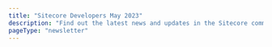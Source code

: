 ```yaml
---
title: "Sitecore Developers May 2023"
description: "Find out the latest news and updates in the Sitecore community."
pageType: "newsletter"
---
```

<NewsletterStory
      title="SUGCON India - Call for Speakers"
      copy="SUGCON is back and this time we are heading to New Delhi, India on August 24-25. Call for speakers is now open until June 16th, 2023. If you are interested in sharing your knowledge with the community, make sure you submit your topic."
      image="https://go.sitecore.com/l/857953/2023-03-29/tw6z7f/857953/1680105734Vrpe2w1b/MicrosoftTeams_image__5_.png"
      linkText="Submit now"
      linkHref="https://sessionize.com/sugcon-india-2023"
      variant="full-width"    />
<NewsletterStory 
      title="Upgrading the XM Cloud Introduction repository to Docker Compose v2"
      copy="If you're working with Docker and have heard about the ending of support for version 1 of compose, don't worry— we've got you covered. Learn what changes you might have to make for your Docker solution files."
      image=""
      linkText="Read now"
      linkHref="https://robearlam.com/blog/docker-compose-v2"
    />
<NewsletterStory 
      title="Remove your Add This component by May 31, 2023"
      copy="Oracle has announced that they will be turning off the AddThis service on May 31, 2023. This is going to impact a lot of websites around the web. Learn how this will affect you and what you should do."
      image=""
      linkText="Read now"
      linkHref="https://community.sitecore.com/community?id=community_Blog&sys_id=5b99a78e1b226150b8954371b24bcb23"
    />
<NewsletterStory 
      title="Sitecore Content Hub SSO Authentication with OKTA"
      copy="In this video Eric Weiss will walk you through the basic process of setting up SSO authentication with Okta in your Sitecore Content Hub Authentication settings."
      image=""
      linkText="Watch now"
      linkHref="https://www.youtube.com/watch?v=WU_ahPw7FYo"
    />
<NewsletterStory 
      title="Introducing the Sitecore Discover JS SDK - Part 2 - Components"
      copy="In this video learn how you can use the component model in the SDK to create interactive catalog components powered by Sitecore Discovers AI."
      image=""
      linkText="Watch now"
      linkHref="https://www.youtube.com/watch?v=hNze4QQwu30&t=1s"
    />
<NewsletterStory 
      title="Content Hub ONE – Content API"
      copy="It's true that Content Hub ONE has a content API, but if you're looking for a tool to interact with REST endpoints, you'll want to explore this Postman Collection that's been put together."
      image=""
      linkText="Read now"
      linkHref="https://www.from-sitecore-with-love.de/blog/2023/content-hub-one-postman-collection"
    />
<NewsletterStory 
      title="Sitecore Docker Containers — Auto Bind Custom Domains to your CM and CD"
      copy="If you’re developing with Sitecore on Docker and need to bind some custom domains to your CM/CD instances in Traefik, here’s an easy and future-proof way."
      image=""
      linkText="Read now"
      linkHref="https://markgibbons25.medium.com/sitecore-docker-containers-auto-bind-custom-domains-to-your-cm-and-cd-2e12d85d3573"
    />
<NewsletterStory 
      title="Beyond Vercel: Hosting Alternatives for Next.js "
      copy="Learn alternative hosting solutions for your Next.js app. You need to host your awesome application to show it to the world, so learn where that hosting makes the most sense for you."
      image=""
      linkHref="https://thetombomb.com/posts/nextjs-hosting-alternatives"
    />
<NewsletterStory 
      title="Sitecore Connect to Pull Contacts into Sitecore CDP from Salesforce CRM"
      copy="This video will walk you through a use case of using Sitecore Connect to pull contact details, on a continual basis, from Salesforce CRM into Sitecore CDP"
      image=""
      linkText="Watch now"
      linkHref="https://www.youtube.com/watch?v=0sjAk1ZU_Ek"
    />
